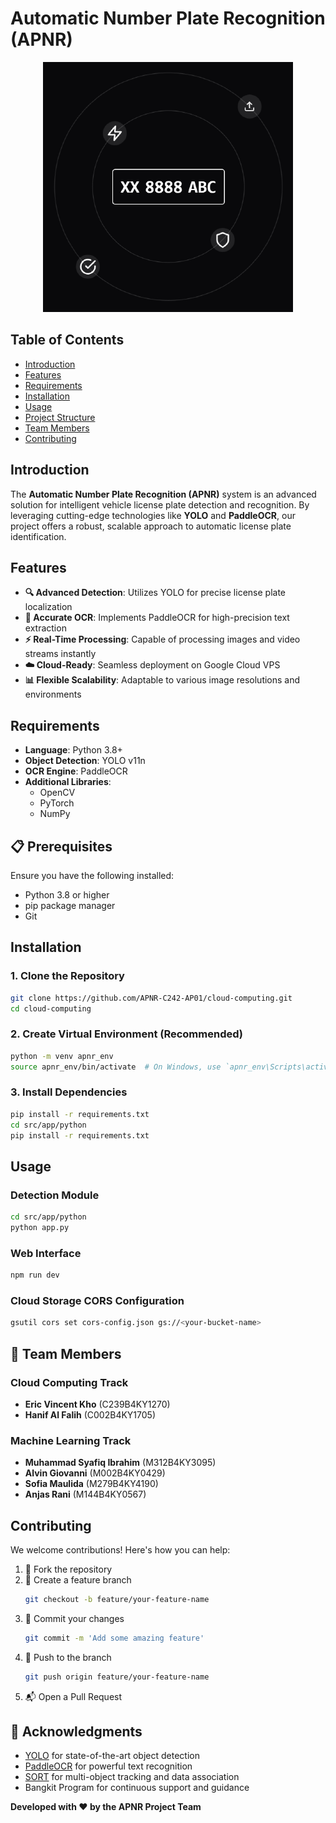 # Automatic Number Plate Recognition (APNR)

<p align="center">
  <img src="https://github.com/APNR-C242-AP01/.github/blob/main/img/188851772.png" alt="APNR Logo" />
</p>

## Table of Contents
- [Introduction](#introduction)
- [Features](#features)
- [Requirements](#requirements)
- [Installation](#installation)
- [Usage](#usage)
- [Project Structure](#project-structure)
- [Team Members](#team-members)
- [Contributing](#contributing)

## Introduction

The **Automatic Number Plate Recognition (APNR)** system is an advanced solution for intelligent vehicle license plate detection and recognition. By leveraging cutting-edge technologies like **YOLO** and **PaddleOCR**, our project offers a robust, scalable approach to automatic license plate identification.

## Features

- **🔍 Advanced Detection**: Utilizes YOLO for precise license plate localization
- **📝 Accurate OCR**: Implements PaddleOCR for high-precision text extraction
- **⚡ Real-Time Processing**: Capable of processing images and video streams instantly
- **☁️ Cloud-Ready**: Seamless deployment on Google Cloud VPS
- **📊 Flexible Scalability**: Adaptable to various image resolutions and environments

## Requirements

- **Language**: Python 3.8+
- **Object Detection**: YOLO v11n
- **OCR Engine**: PaddleOCR
- **Additional Libraries**: 
  - OpenCV
  - PyTorch
  - NumPy

## 📋 Prerequisites

Ensure you have the following installed:
- Python 3.8 or higher
- pip package manager
- Git

## Installation

### 1. Clone the Repository
```bash
git clone https://github.com/APNR-C242-AP01/cloud-computing.git
cd cloud-computing
```

### 2. Create Virtual Environment (Recommended)
```bash
python -m venv apnr_env
source apnr_env/bin/activate  # On Windows, use `apnr_env\Scripts\activate`
```

### 3. Install Dependencies
```bash
pip install -r requirements.txt
cd src/app/python
pip install -r requirements.txt
```

## Usage

### Detection Module
```bash
cd src/app/python
python app.py
```

### Web Interface
```bash
npm run dev
```

### Cloud Storage CORS Configuration
```bash
gsutil cors set cors-config.json gs://<your-bucket-name>
```

## 👥 Team Members

### Cloud Computing Track
- **Eric Vincent Kho** (C239B4KY1270)
- **Hanif Al Falih** (C002B4KY1705)

### Machine Learning Track
- **Muhammad Syafiq Ibrahim** (M312B4KY3095)
- **Alvin Giovanni** (M002B4KY0429)
- **Sofia Maulida** (M279B4KY4190)
- **Anjas Rani** (M144B4KY0567)

## Contributing

We welcome contributions! Here's how you can help:

1. 🍴 Fork the repository
2. 🌿 Create a feature branch
   ```bash
   git checkout -b feature/your-feature-name
   ```
3. 🔧 Commit your changes
   ```bash
   git commit -m 'Add some amazing feature'
   ```
4. 🚀 Push to the branch
   ```bash
   git push origin feature/your-feature-name
   ```
5. 📬 Open a Pull Request

## 🙏 Acknowledgments

- [YOLO](https://github.com/ultralytics/) for state-of-the-art object detection
- [PaddleOCR](https://github.com/PaddlePaddle/PaddleOCR) for powerful text recognition
- [SORT](https://github.com/abewley/sort) for multi-object tracking and data association
- Bangkit Program for continuous support and guidance


<!-- ## 📄 License

*Licensing details to be added*

--- -->

**Developed with ❤️ by the APNR Project Team**
